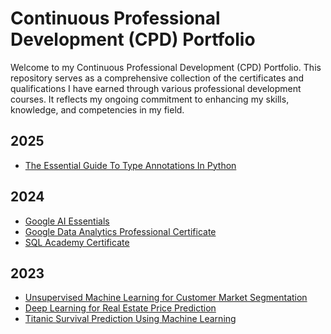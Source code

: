 # Continuous Professional Development (CPD) Portfolio

Welcome to my Continuous Professional Development (CPD) Portfolio. This
repository serves as a comprehensive collection of the certificates and
qualifications I have earned through various professional development courses.
It reflects my ongoing commitment to enhancing my skills, knowledge, and
competencies in my field.

## 2025

- [The Essential Guide To Type Annotations In Python](https://github.com/vladimir-skvortsov/CPD/blob/master/The%20Essential%20Guide%20To%20Type%20Annotations%20In%20Python.pdf)

## 2024

- [Google AI Essentials](https://github.com/vladimir-skvortsov/CPD/blob/master/Google%20AI%20Essentials.pdf)
- [Google Data Analytics Professional Certificate](https://github.com/vladimir-skvortsov/CPD/blob/master/Google%20Data%20Analytics%20Professional%20Certificate.pdf)
- [SQL Academy Certificate](https://github.com/vladimir-skvortsov/CPD/blob/master/SQL%20Academy%20Certificate.pdf)

## 2023

- [Unsupervised Machine Learning for Customer Market Segmentation](https://github.com/vladimir-skvortsov/CPD/blob/master/Unsupervised%20Machine%20Learning%20for%20Customer%20Market%20Segmentation.pdf)
- [Deep Learning for Real Estate Price Prediction](https://github.com/vladimir-skvortsov/CPD/blob/master/Deep%20Learning%20for%20Real%20Estate%20Price%20Prediction.pdf)
- [Titanic Survival Prediction Using Machine Learning](https://github.com/vladimir-skvortsov/CPD/blob/master/Titanic%20Survival%20Prediction%20Using%20Machine%20Learning.pdf)

